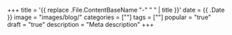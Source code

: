 +++
title = '{{ replace .File.ContentBaseName "-" " " | title }}'
date = {{ .Date }}
image = "images/blog/"
categories = [""]
tags = [""]
popular = "true"
draft = "true"
description = "Meta description"
+++
